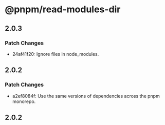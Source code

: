 # @pnpm/read-modules-dir

## 2.0.3

### Patch Changes

- 24af41f20: Ignore files in node_modules.

## 2.0.2

### Patch Changes

- a2ef8084f: Use the same versions of dependencies across the pnpm monorepo.

## 2.0.2
